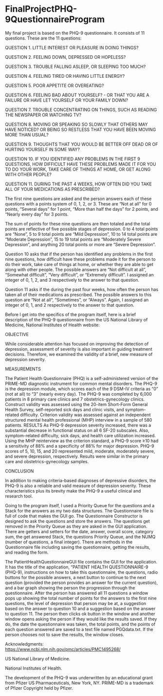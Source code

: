 # FinalProjectPHQ-9QuestionnaireProgram
My final project is based on the PHQ-9 questionnaire.  It consists of 11 questions.  These are the 11 questions:

QUESTION 1. LITTLE INTEREST OR PLEASURE IN DOING THINGS?

QUESTION 2. FEELING DOWN, DEPRESSED OR HOPELESS?

QUESTION 3. TROUBLE FALLING ASLEEP, OR SLEEPING TOO MUCH?

QUESTION 4. FEELING TIRED OR HAVING LITTLE ENERGY?

QUESTION 5. POOR APPETITE OR OVEREATING?

QUESTION 6. FEELING BAD ABOUT YOURSELF? - OR THAT YOU ARE A FAILURE OR HAVE LET YOURSELF OR YOUR FAMILY DOWN?

QUESTION 7. TROUBLE CONCENTRATING ON THINGS, SUCH AS READING THE NEWSPAPER OR WATCHING TV?

QUESTION 8. MOVING OR SPEAKING SO SLOWLY THAT OTHERS MAY HAVE NOTICED?  OR BEING SO RESTLESS THAT YOU HAVE BEEN MOVING MORE THAN USUAL?

QUESTION 9. THOUGHTS THAT YOU WOULD BE BETTER OFF DEAD OR OF HURTING YOURSELF IN SOME WAY?

QUESTION 10. IF YOU IDENTIFIED ANY PROBLEMS IN THE FIRST 9 QUESTIONS, HOW DIFFICULT HAVE THESE PROBLEMS MADE IT FOR YOU TO DO YOUR WORK, TAKE CARE OF THINGS AT HOME, OR GET ALONG WITH OTHER PEOPLE?

QUESTION 11. DURING THE PAST 4 WEEKS, HOW OFTEN DID YOU TAKE ALL OF YOUR MEDICATIONS AS PRESCRIBED?

The first nine questions are asked and the person answers each of these questions with a points system of 0, 1, 2, or 3.  These are “Not at all” for 0 points, “Several days” for 1 point, “More than half the days” for 2 points, and “Nearly every day” for 3 points.

The sum of points for these nine questions are then totaled and the total points are reflective of five possible stages of depression. 0 to 4 total points are “None”, 5 to 9 total points are “Mild Depression”, 10 to 14 total points are “Moderate Depression”, 15 to 19 total points are “Moderately Severe Depression”, and anything 20 total points or more are “Severe Depression”.

Question 10 asks that if the person has identified any problems in the first nine questions, how difficult have these problems made it for the person to do their work, take care of things at home, or whether they are able to get along with other people.  The possible answers are “Not difficult at all”, “Somewhat difficult”, “Very difficult”, or “Extremely difficult”.  I assigned an integer of 0, 1, 2, and 3 respectively to the answer to that question.

Question 11 asks if the during the past four weeks, how often the person has taken all of their medications as prescribed.  The possible answers to this question are “Not at all”, “Sometimes”, or “Always”.  Again, I assigned an integer of 0, 1, and 2 respectively to the answer to that question.

Before I get into the specifics of the program itself, here is a brief description of the PHQ-9 questionnaire from the US National Library of Medicine, National Institutes of Health website:

OBJECTIVE

While considerable attention has focused on improving the detection of depression, assessment of severity is also important in guiding treatment decisions. Therefore, we examined the validity of a brief, new measure of depression severity.

MEASUREMENTS

The Patient Health Questionnaire (PHQ) is a self-administered version of the PRIME-MD diagnostic instrument for common mental disorders. The PHQ-9 is the depression module, which scores each of the 9 DSM-IV criteria as “0” (not at all) to “3” (nearly every day). The PHQ-9 was completed by 6,000 patients in 8 primary care clinics and 7 obstetrics-gynecology clinics. Construct validity was assessed using the 20-item Short-Form General Health Survey, self-reported sick days and clinic visits, and symptom-related difficulty. Criterion validity was assessed against an independent structured mental health professional (MHP) interview in a sample of 580 patients.
RESULTS
As PHQ-9 depression severity increased, there was a substantial decrease in functional status on all 6 SF-20 subscales. Also, symptom-related difficulty, sick days, and health care utilization increased. Using the MHP reinterview as the criterion standard, a PHQ-9 score ≥10 had a sensitivity of 88% and a specificity of 88% for major depression. PHQ-9 scores of 5, 10, 15, and 20 represented mild, moderate, moderately severe, and severe depression, respectively. Results were similar in the primary care and obstetrics-gynecology samples.

CONCLUSION

In addition to making criteria-based diagnoses of depressive disorders, the PHQ-9 is also a reliable and valid measure of depression severity. These characteristics plus its brevity make the PHQ-9 a useful clinical and research tool.

Going to the program itself, I used a Priority Queue for the questions and a Stack for the answers as my two data structures.  The Questionnaire file is full of code that makes the GUI go.  The Questionnaire Constructor is designed to ask the questions and store the answers.  The questions get removed in the Priority Queue as they are asked in the GUI application.  There are getters and setters for the date, answer, overall score, category sum, the get answered Stack, the questions Priority Queue, and the NUMQ (number of questions, a final integer).  There are methods in the Questionnaire file including saving the questionnaire, getting the results, and reading the form.

The PatientHealthQuestionnaireGUI file contains the GUI for the application.  It has the title of the application, “PATIENT HEALTH QUESTIONNAIRE-9 (PHQ-9), instructions on how to take this questionnaire, the questions, radio buttons for the possible answers, a next button to continue to the next question (provided the person provides an answer for the current question), and a bar graph showing the person the progression through the questionnaire.  After the person has answered all 11 questions a window pops up showing the total number of points for the answers to the first nine questions, the level of depression that person may be at, a suggestion based on the answer to question 10 and a suggestion based on the answer to question 11.  The person then clicks ok button in the window and another window opens asking the person if they would like the results saved.  If they do, the date the questionnaire was taken, the total points, and the points of each question answered are saved to a text file named PGQdata.txt.  If the person chooses not to save the results, the window closes.

Acknowledgments:
https://www.ncbi.nlm.nih.gov/pmc/articles/PMC1495268/

US National Library of Medicine.

National Institutes of Health.

The development of the PHQ-9 was underwritten by an educational grant from Pfizer US Pharmaceuticals, New York, NY. PRIME-MD is
a trademark of Pfizer Copyright held by Pfizer.

